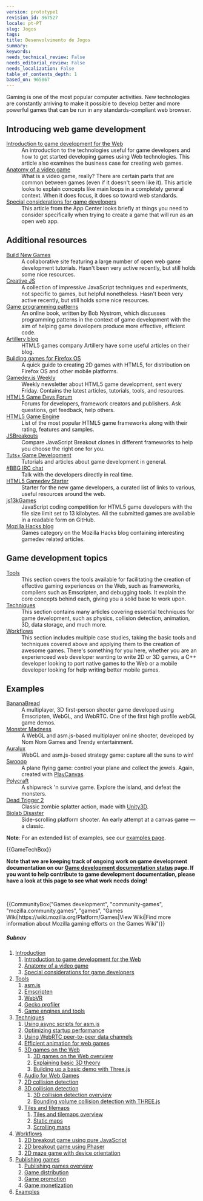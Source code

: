 ```yaml
---
version: prototype1
revision_id: 967527
locale: pt-PT
slug: Jogos
tags: 
title: Desenvolvimento de Jogos
summary: 
keywords: 
needs_technical_review: False
needs_editorial_review: False
needs_localization: False
table_of_contents_depth: 1
based_on: 965867
---
```

<div class="summary">
<p><span class="seoSummary">Gaming is one of the most popular computer activities. New technologies are constantly arriving to make it possible to develop better and more powerful games that can be run in any standards-compliant web browser.</span></p>
</div>

<div class="column-container">
<div class="column-half">
<h2 id="Introducing_web_game_development">Introducing web game development</h2>

<dl>
 <dt><a href="/en-US/docs/Games/Introduction" title="/en-US/docs/Games/Introduction">Introduction to game development for the Web</a></dt>
 <dd>An introduction to the technologies useful for game developers and how to get started developing games using Web technologies. This article also examines the business case for creating web games.</dd>
 <dt><a href="/en-US/docs/Games/Anatomy_of_a_vIdeo_game">Anatomy of a video game</a></dt>
 <dd>What is a video game, really? There are certain parts that are common between games (even if it doesn't seem like it). This article looks to explain concepts like main loops in a completely general context. When it does focus, it does so toward web standards.</dd>
 <dt><a href="/en-US/docs/Web/Apps/Developing/Games/Special_considerations">Special considerations for game developers</a></dt>
 <dd>This article from the App Center looks briefly at things you need to consider specifically when trying to create a game that will run as an open web app.</dd>
</dl>

<h2 id="Additional_resources">Additional resources</h2>

<dl>
 <dt><a href="http://buildnewgames.com/">Build New Games</a></dt>
 <dd>A collaborative site featuring a large number of open web game development tutorials. Hasn't been very active recently, but still holds some nice resources.</dd>
 <dt><a href="http://creativejs.com/">Creative JS</a></dt>
 <dd>A collection of impressive JavaScript techniques and experiments, not specific to games, but helpful nonetheless. Hasn't been very active recently, but still holds some nice resources.</dd>
 <dt><a href="http://gameprogrammingpatterns.com/">Game programming patterns</a></dt>
 <dd>An online book, written by Bob Nystrom, which discusses programming patterns in the context of game development with the aim of helping game developers produce more effective, efficient code.</dd>
 <dt><a href="http://blog.artillery.com/">Artillery blog</a></dt>
 <dd>HTML5 games company Artillery have some useful articles on their blog.</dd>
 <dt><a href="https://leanpub.com/buildinggamesforfirefoxos/">Building games for Firefox OS</a></dt>
 <dd>A quick guide to creating 2D games with HTML5, for distribution on Firefox OS and other mobile platforms.</dd>
 <dt><a href="http://gamedevjsweekly.com/">Gamedev.js Weekly</a></dt>
 <dd>Weekly newsletter about HTML5 game development, sent every Friday. Contains the latest articles, tutorials, tools, and resources.</dd>
 <dt><a href="http://www.html5gamedevs.com/">HTML5 Game Devs Forum</a></dt>
 <dd>Forums for developers, framework creators and publishers. Ask questions, get feedback, help others.</dd>
 <dt><a href="http://html5gameengine.com/">HTML5 Game Engine</a></dt>
 <dd>List of the most popular HTML5 game frameworks along with their rating, features and samples.</dd>
 <dt><a href="http://www.jsbreakouts.org/">JSBreakouts</a></dt>
 <dd>Compare JavaScript Breakout clones in different frameworks to help you choose the right one for you.</dd>
 <dt><a href="http://gamedevelopment.tutsplus.com/">Tuts+ Game Development</a></dt>
 <dd>Tutorials and articles about game development in general.</dd>
 <dt><a href="http://webchat.freenode.net/?channels=bbg">#BBG IRC chat</a></dt>
 <dd>Talk with the developers directly in real time.</dd>
 <dt><a href="http://html5devstarter.enclavegames.com/">HTML5 Gamedev Starter</a></dt>
 <dd>Starter for the new game developers, a curated list of links to various, useful resources around the web.</dd>
 <dt><a href="http://js13kgames.com/">js13kGames</a></dt>
 <dd>JavaScript coding competition for HTML5 game developers with the file size limit set to 13 kilobytes. All the submitted games are available in a readable form on GitHub.</dd>
 <dt><a href="https://hacks.mozilla.org/category/games/">Mozilla Hacks blog</a></dt>
 <dd>Games category on the Mozilla Hacks blog containing interesting gamedev related articles.</dd>
</dl>
</div>

<div class="column-half">
<h2 id="Game_development_topics">Game development topics</h2>

<dl>
 <dt><a href="/en-US/docs/Games/Tools">Tools</a></dt>
 <dd>This section covers the tools available for facilitating the creation of effective gaming experiences on the Web, such as frameworks, compilers such as Emscripten, and debugging tools. It explain the core concepts behind each, giving you a solid base to work upon.</dd>
 <dt><a href="/en-US/docs/Games/Techniques">Techniques</a></dt>
 <dd>This section contains many articles covering essential techniques for game development, such as physics, collision detection, animation, 3D, data storage, and much more.</dd>
 <dt><a href="/en-US/docs/Games/Workflows">Workflows</a></dt>
 <dd>This section includes multiple case studies, taking the basic tools and techniques covered above and applying them to the creation of awesome games. There's something for you here, whether you are an experienceed web developer wanting to write 2D or 3D games, a C++ developer looking to port native games to the Web or a mobile developer looking for help writing better mobile games.</dd>
</dl>

<h2 id="Examples">Examples</h2>

<dl>
 <dt><a href="/en-US/demos/detail/bananabread" title="/en-US/demos/detail/bananabread">BananaBread</a></dt>
 <dd>A multiplayer, 3D first-person shooter game developed using Emscripten, WebGL, and WebRTC. One of the first high profile webGL game demos.</dd>
 <dt><a href="https://hacks.mozilla.org/2013/12/monster-madness-creating-games-on-the-web-with-emscripten/">Monster Madness</a></dt>
 <dd>A WebGL and asm.js-based multiplayer online shooter, developed by Nom Nom Games and Trendy entertainment.</dd>
 <dt><a href="http://www.auraluxgame.com/game/">Auralux</a></dt>
 <dd>WebGL and asm.js-based strategy game: capture all the suns to win!</dd>
 <dt><a href="http://playcanv.as/p/JtL2iqIH">Swooop</a></dt>
 <dd>A plane flying game: control your plane and collect the jewels. Again, created with <a href="https://playcanvas.com/">PlayCanvas</a>.</dd>
 <dt><a href="https://ga.me/games/polycraft">Polycraft</a></dt>
 <dd>A shipwreck 'n survive game. Explore the island, and defeat the monsters.</dd>
 <dt><a href="http://beta.unity3d.com/jonas/DT2/">Dead Trigger 2</a></dt>
 <dd>Classic zombie splatter action, made with <a href="http://unity3d.com/">Unity3D</a>.</dd>
 <dt><a href="http://playbiolab.com/">Biolab Disaster</a></dt>
 <dd>Side-scrolling platform shooter. An early attempt at a canvas game — a classic.</dd>
</dl>

<div class="note">
<p><strong>Note</strong>: For an extended list of examples, see our <a href="/en-US/docs/Games/Examples">examples page</a>.</p>
</div>
</div>
</div>

<p>{{GameTechBox}}</p>

<div class="note">
<p><strong>Note that we are keeping track of ongoing work on game development documentation on our <a href="/en-US/docs/Games/Doc_Status">Game development documentation status</a> page. If you want to help contribute to game development documentation, please have a look at this page to see what work needs doing!</strong></p>
</div>

<p>&nbsp;</p>

<p>{{CommunityBox("Games development", "community-games", "mozilla.community.games", "games", "Games Wiki|https://wiki.mozilla.org/Platform/Games|View Wiki|Find more information about Mozilla gaming efforts on the Games Wiki")}}</p>

<h5 id="Subnav">Subnav</h5>

<ol>
 <li><a href="#">Introduction</a>

  <ol>
   <li><a href="/en-US/docs/Games/Introduction" title="An introduction to the technologies useful for game developers and how to get started developing games using Web technologies. This article also looks at the business case for why it makes sense to create games for the Web">Introduction to game development for the Web</a></li>
   <li><a href="/en-US/docs/Games/Anatomy" title="What is a video game, really? There are certain parts that are common between games (even if it doesn't seem like it). This article looks to explain concepts like main loops in a completely general context. When it does focus, it does so toward web standards.">Anatomy of a video game</a></li>
   <li><a href="/en-US/docs/Web/Apps/Developing/Games/Special_considerations" title="This article from the App Center looks briefly at things you need to consider spefically when trying to create a game that will run as an open web app.">Special considerations for game developers</a></li>
  </ol>
 </li>
 <li><a href="/en-US/docs/Games/Tools">Tools</a>
  <ol>
   <li><a href="/en-US/docs/Games/Tools/asm.js" title="asm.js is a very limited subset of the JavaScript language, which can be greatly optimized and run in an ahead-of-time (AOT) compiling engine for much faster performance than your typical JavaScript performance. This is, of course, great for games.">asm.js</a></li>
   <li><a href="/en-US/docs/Emscripten" title="An LLVM to JavaScript compiler; with Emscripten, you can compile C++ and other languages that can compile to LLVM bytecode into high-performance JavaScript.">Emscripten</a></li>
   <li><a href="/en-US/docs/Web/API/WebVR_API">WebVR</a></li>
   <li><a href="https://developer.mozilla.org/en-US/docs/Mozilla/Performance/Profiling_with_the_Built-in_Profiler">Gecko profiler</a></li>
   <li><a href="/en-US/docs/Games/Tools/Engines_and_tools" title="A list of engines, templates and technologies useful to game developers.">Game engines and tools</a></li>
  </ol>
 </li>
 <li><a href="/en-US/docs/Games/Techniques">Techniques</a>
  <ol>
   <li><a href="/en-US/docs/Games/Techniques/Async_scripts" title="Especially when creating medium to large-sized games, async scripts are an essential technique to take advantage of, so that your game's JavaScript can be compiled off the main thread and be cached for future game running">Using async scripts for asm.js</a></li>
   <li><a href="/en-US/docs/Apps/Developing/Optimizing_startup_performance" title="How to make sure your game starts up quickly, smoothly, and without appearing to lock up the user's browser or device.">Optimizing startup performance</a></li>
   <li><a href="/en-US/docs/Games/Techniques/WebRTC_data_channels" title="In addition to providing support for audio and video communication, WebRTC lets you set up peer-to-peer data channels to exchange text or binary data actively between your players.">Using WebRTC peer-to-peer data channels</a></li>
   <li><a href="/en-US/docs/Games/Techniques/Efficient_animation_for_web_games">Efficient animation for web games</a></li>
   <li><a href="/en-US/docs/Games/Techniques/3D_on_the_web">3D games on the Web</a>
    <ol>
     <li><a href="/en-US/docs/Games/Techniques/3D_on_the_web">3D games on the Web overview</a></li>
     <li><a href="/en-US/docs/Games/Techniques/3D_on_the_web/Basic_theory">Explaining basic 3D theory</a></li>
     <li><a href="/en-US/docs/Games/Techniques/3D_on_the_web/Building_up_a_basic_demo_with_Three.js">Building up a basic demo with Three.js</a></li>
    </ol>
   </li>
   <li><a href="/en-US/docs/Games/Techniques/Audio_for_Web_Games">Audio for Web Games</a></li>
   <li><a href="/en-US/docs/Games/Techniques/2D_collision_detection">2D collision detection</a></li>
   <li><a href="/en-US/docs/Games/Techniques/3D_collision_detection">3D collision detection</a>
    <ol>
     <li><a href="/en-US/docs/Games/Techniques/3D_collision_detection">3D collision detection overview</a></li>
     <li><a href="/en-US/docs/Games/Techniques/3D_collision_detection/Bounding_volume_collision_detection_with_THREE.js">Bounding volume collision detection with THREE.js</a></li>
    </ol>
   </li>
   <li><a href="/en-US/docs/Games/Techniques/Tilemaps">Tiles and tilemaps</a>
    <ol>
     <li><a href="/en-US/docs/Games/Techniques/Tilemaps">Tiles and tilemaps overview</a></li>
     <li><a href="/en-US/docs/Games/Techniques/Tilemaps/Square_tilemaps_implementation%3A_Static_maps">Static maps</a></li>
     <li><a href="/en-US/docs/Games/Techniques/Tilemaps/Square_tilemaps_implementation%3A_Scrolling_maps">Scrolling maps</a></li>
    </ol>
   </li>
  </ol>
 </li>
 <li><a href="/en-US/docs/Games/Workflows">Workflows</a>
  <ol>
   <li><a href="https://developer.mozilla.org/en-US/docs/Games/Workflows/2D_Breakout_game_pure_JavaScript">2D breakout game using pure JavaScript</a></li>
   <li><a href="/en-US/docs/Games/Workflows/2D_breakout_game_Phaser">2D breakout game using Phaser</a></li>
   <li><a href="/en-US/docs/Games/Workflows/HTML5_Gamedev_Phaser_Device_Orientation">2D maze game with device orientation</a></li>
  </ol>
 </li>
 <li><a href="/en-US/docs/Games/Publishing_games">Publishing games</a>
  <ol>
   <li><a href="/en-US/docs/Games/Publishing_games">Publishing games overview</a></li>
   <li><a href="/en-US/docs/Games/Publishing_games/Game_distribution">Game distribution</a></li>
   <li><a href="/en-US/docs/Games/Publishing_games/Game_promotion">Game promotion</a></li>
   <li><a href="/en-US/docs/Games/Publishing_games/Game_monetization">Game monetization</a></li>
  </ol>
 </li>
 <li><a href="/en-US/docs/Games/Examples">Examples</a></li>
</ol>

